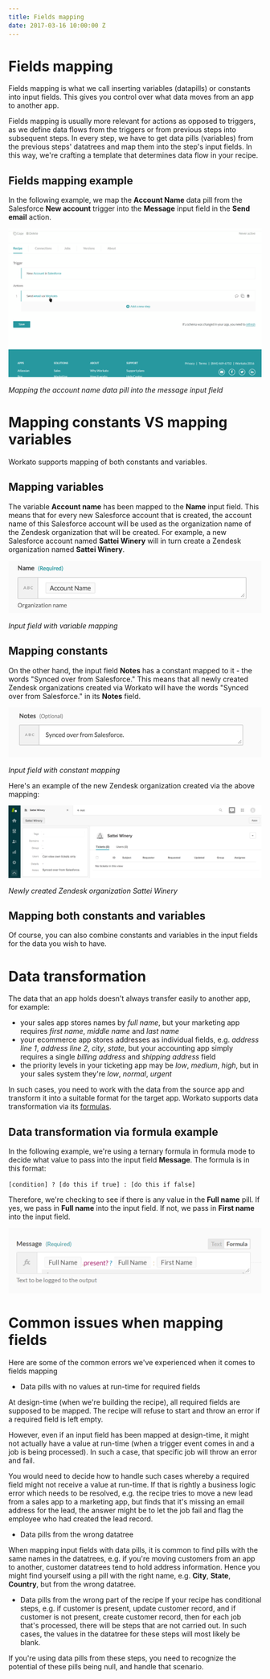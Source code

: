 ```yaml
---
title: Fields mapping
date: 2017-03-16 10:00:00 Z
---
```


# Fields mapping
Fields mapping is what we call inserting variables (datapills) or constants into input fields. This gives you control over what data moves from an app to another app.

Fields mapping is usually more relevant for actions as opposed to triggers, as we define data flows from the triggers or from previous steps into subsequent steps. In every step, we have to get data pills (variables) from the previous steps' datatrees and map them into the step's input fields. In this way, we're crafting a template that determines data flow in your recipe.

## Fields mapping example
In the following example, we map the **Account Name** data pill from the Salesforce **New account** trigger into the **Message** input field in the **Send email** action.

![mapping_gif](/assets/images/actions-docs/mapping_gif.gif)

*Mapping the account name data pill into the message input field*

# Mapping constants VS mapping variables
Workato supports mapping of both constants and variables.

## Mapping variables
The variable **Account name** has been mapped to the **Name** input field. This means that for every new Salesforce account that is created, the account name of this Salesforce account will be used as the organization name of the Zendesk organization that will be created. For example, a new Salesforce account named **Sattei Winery** will in turn create a Zendesk organization named **Sattei Winery**.

![Input field with variable mapping](/assets/images/workato-concepts/input-field-with-variable.png)

*Input field with variable mapping*

## Mapping constants
On the other hand, the input field **Notes** has a constant mapped to it - the words "Synced over from Salesforce." This means that all newly created Zendesk organizations created via Workato will have the words "Synced over from Salesforce." in its **Notes** field.

![Input field with constant mapping](/assets/images/workato-concepts/input-field-with-constant.png)

*Input field with constant mapping*

Here's an example of the new Zendesk organization created via the above mapping:

![Newly created Zendesk organization](/assets/images/workato-concepts/zendesk-organization.png)

*Newly created Zendesk organization Sattei Winery*

## Mapping both constants and variables
Of course, you can also combine constants and variables in the input fields for the data you wish to have.

# Data transformation
The data that an app holds doesn't always transfer easily to another app, for example:
- your sales app stores names by *full name*, but your marketing app requires *first name*, *middle name* and *last name*
- your ecommerce app stores addresses as individual fields, e.g. *address line 1*, *address line 2*, *city*, *state*, but your accounting app simply requires a single *billing address* and *shipping address* field
- the priority levels in your ticketing app may be *low*, *medium*, *high*, but in your sales system they're *low*, *normal*, *urgent*

In such cases, you need to work with the data from the source app and transform it into a suitable format for the target app. Workato supports data transformation via its [formulas](/docs/formulas.md).

## Data transformation via formula example
In the following example, we're using a ternary formula in formula mode to decide what value to pass into the input field **Message**. The formula is in this format:

`[condition] ? [do this if true] : [do this if false]`

Therefore, we're checking to see if there is any value in the **Full name** pill. If yes, we pass in **Full name** into the input field. If not, we pass in **First name** into the input field.

![mapping_type_4](/assets/images/actions-docs/mapping_type_4.png)

# Common issues when mapping fields
Here are some of the common errors we've experienced when it comes to fields mapping

- Data pills with no values at run-time for required fields

At design-time (when we're building the recipe), all required fields are supposed to be mapped. The recipe will refuse to start and throw an error if a required field is left empty.

However, even if an input field has been mapped at design-time, it might not actually have a value at run-time (when a trigger event comes in and a job is being processed). In such a case, that specific job will throw an error and fail.

You would need to decide how to handle such cases whereby a required field might not receive a value at run-time. If that is rightly a business logic error which needs to be resolved, e.g. the recipe tries to move a new lead from a sales app to a marketing app, but finds that it's missing an email address for the lead, the answer might be to let the job fail and flag the employee who had created the lead record.

- Data pills from the wrong datatree

When mapping input fields with data pills, it is common to find pills with the same names in the datatrees, e.g. if you're moving customers from an app to another, customer datatrees tend to hold address information. Hence you might find yourself using a pill with the right name, e.g. **City**, **State**, **Country**, but from the wrong datatree.

- Data pills from the wrong part of the recipe
If your recipe has conditional steps, e.g. if customer is present, update customer record, and if customer is not present, create customer record, then for each job that's processed, there will be steps that are not carried out. In such cases, the values in the datatree for these steps will most likely be blank.

If you're using data pills from these steps, you need to recognize the potential of these pills being null, and handle that scenario.